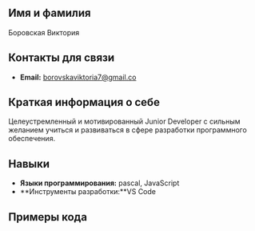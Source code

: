 ## Имя и фамилия
Боровская Виктория
## Контакты для связи
- **Email:** borovskaviktoria7@gmail.co

## Краткая информация о себе
Целеустремленный и мотивированный Junior Developer с сильным желанием учиться и развиваться в сфере разработки программного обеспечения. 
## Навыки
- **Языки программирования:** pascal, JavaScript
- **Инструменты разработки:**VS Code
## Примеры кода
